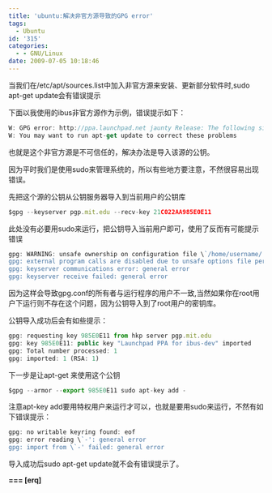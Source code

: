 ```yaml
---
title: 'ubuntu:解决非官方源导致的GPG error'
tags:
  - Ubuntu
id: '315'
categories:
  - - GNU/Linux
date: 2009-07-05 10:18:46
---
```


当我们在/etc/apt/sources.list中加入非官方源来安装、更新部分软件时,sudo apt-get update会有错误提示
<!-- more -->
下面以我使用的ibus非官方源作为示例，错误提示如下：
```js
W: GPG error: http://ppa.launchpad.net jaunty Release: The following signatures couldn't be verified because the public key is not available: NO_PUBKEY 21C022AA985E0E11
W: You may want to run apt-get update to correct these problems
```
也就是这个非官方源是不可信任的，解决办法是导入该源的公钥。

因为平时我们是使用sudo来管理系统的，所以有些地方要注意，不然很容易出现错误。

先把这个源的公钥从公钥服务器导入到当前用户的公钥库
```js
$gpg --keyserver pgp.mit.edu --recv-key 21C022AA985E0E11
```
此处没有必要用sudo来运行，把公钥导入当前用户即可，使用了反而有可能提示错误
```js
gpg: WARNING: unsafe ownership on configuration file \`/home/username/.gnupg/gpg.conf'
gpg: external program calls are disabled due to unsafe options file permissions
gpg: keyserver communications error: general error
gpg: keyserver receive failed: general error
```
因为这样会导致gpg.conf的所有者与运行程序的用户不一致,当然如果你在root用户下运行则不存在这个问题，因为公钥导入到了root用户的密钥库。

公钥导入成功后会有如些提示：
```js
gpg: requesting key 985E0E11 from hkp server pgp.mit.edu
gpg: key 985E0E11: public key "Launchpad PPA for ibus-dev" imported
gpg: Total number processed: 1
gpg: imported: 1 (RSA: 1)
```
下一步是让apt-get 来使用这个公钥
```js
$gpg --armor --export 985E0E11 sudo apt-key add -
```
注意apt-key add要用特权用户来运行才可以，也就是要用sudo来运行，不然有如下错误提示：
```js
gpg: no writable keyring found: eof
gpg: error reading \`-': general error
gpg: import from \`-' failed: general error
```
导入成功后sudo apt-get update就不会有错误提示了。

**\===
\[erq\]**